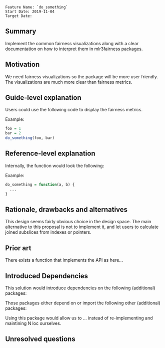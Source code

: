 ```
Feature Name: `do_something`
Start Date: 2019-11-04
Target Date:
```

## Summary
[summary]: #summary

Implement the common fairness visualizations along with a clear documentation on how to interpret them in mlr3fairness packages.

## Motivation
[motivation]: #motivation

We need fairness visualizations so the package will be more user friendly. The visualizations are much more clear than fairness metrics.

## Guide-level explanation
[guide-level-explanation]: #guide-level-explanation

Users could use the following code to display the fairness metrics. 

Example:
```r
foo = 1
bar = 2
do_something(foo, bar)
```


## Reference-level explanation
[reference-level-explanation]: #reference-level-explanation

Internally, the function would look the following:

Example:
```r
do_something = function(a, b) {
  ...
}
```


## Rationale, drawbacks and alternatives
[rationale-and-alternatives]: #rationale-and-alternatives

This design seems fairly obvious choice in the design space.
The main alternative to this proposal is not to implement it,
and let users to calculate joined subslices from indexes or pointers.

## Prior art
[prior-art]: #prior-art

There exists a function that implements the API as here...

## Introduced Dependencies
This solution would introduce dependencies on the following (additional) packages:

Those packages either depend on or import the following other (additional) packages:

Using this package would allow us to ... instead of re-implementing and maintining
N loc ourselves.


## Unresolved questions
[unresolved-questions]: #unresolved-questions

